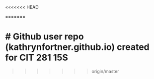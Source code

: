 <<<<<<< HEAD

=======
# # Github user repo (kathrynfortner.github.io) created for CIT 281 15S
>>>>>>> origin/master
